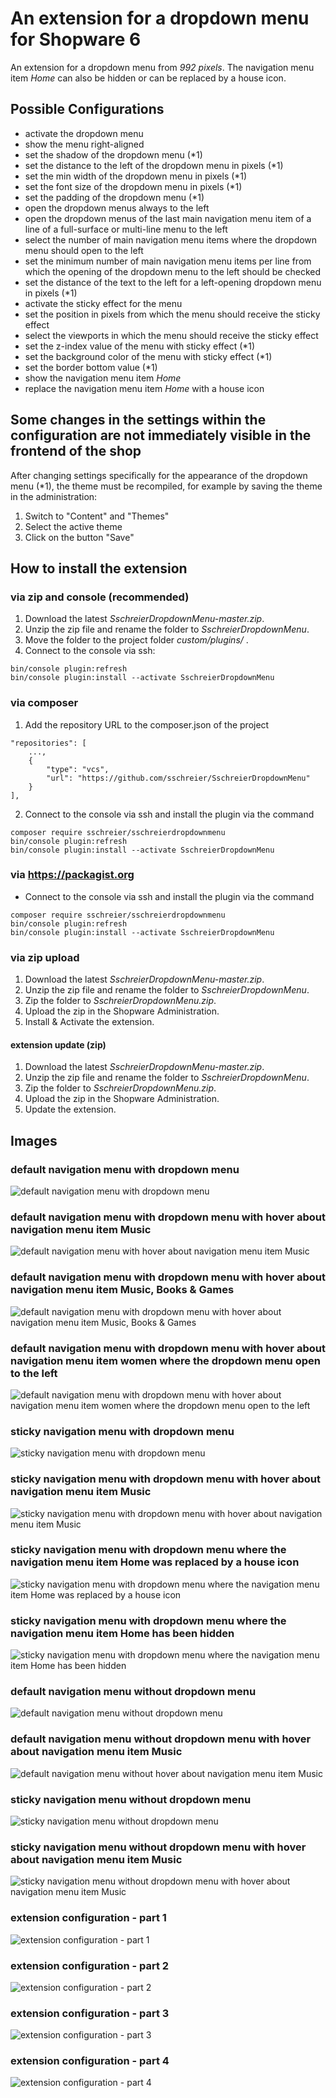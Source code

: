 # An extension for a dropdown menu for Shopware 6

An extension for a dropdown menu from _992 pixels_. The navigation menu item _Home_ can also be hidden or can be replaced by a house icon.

## Possible Configurations
 - activate the dropdown menu
 - show the menu right-aligned
 - set the shadow of the dropdown menu (*1)
 - set the distance to the left of the dropdown menu in pixels (*1)
 - set the min width of the dropdown menu in pixels (*1)
 - set the font size of the dropdown menu in pixels (*1)
 - set the padding of the dropdown menu (*1)
 - open the dropdown menus always to the left
 - open the dropdown menus of the last main navigation menu item of a line of a full-surface or multi-line menu to the left
 - select the number of main navigation menu items where the dropdown menu should open to the left
 - set the minimum number of main navigation menu items per line from which the opening of the dropdown menu to the left should be checked
 - set the distance of the text to the left for a left-opening dropdown menu in pixels (*1)
 - activate the sticky effect for the menu
 - set the position in pixels from which the menu should receive the sticky effect
 - select the viewports in which the menu should receive the sticky effect
 - set the z-index value of the menu with sticky effect (*1)
 - set the background color of the menu with sticky effect (*1)
 - set the border bottom value (*1)
 - show the navigation menu item _Home_
 - replace the navigation menu item _Home_ with a house icon

## Some changes in the settings within the configuration are not immediately visible in the frontend of the shop
After changing settings specifically for the appearance of the dropdown menu (*1), the theme must be recompiled, for example by saving the theme in the administration:
1. Switch to "Content" and "Themes"
2. Select the active theme
3. Click on the button "Save"

## How to install the extension
### via zip and console (recommended)
1. Download the latest _SschreierDropdownMenu-master.zip_.
2. Unzip the zip file and rename the folder to _SschreierDropdownMenu_. 
3. Move the folder to the project folder _custom/plugins/_ .
4. Connect to the console via ssh:

```
bin/console plugin:refresh
bin/console plugin:install --activate SschreierDropdownMenu
```

### via composer
1. Add the repository URL to the composer.json of the project
```
"repositories": [
    ...,
    {
        "type": "vcs",
        "url": "https://github.com/sschreier/SschreierDropdownMenu"
    }
],
```

2. Connect to the console via ssh and install the plugin via the command
```
composer require sschreier/sschreierdropdownmenu
bin/console plugin:refresh
bin/console plugin:install --activate SschreierDropdownMenu
```

### via https://packagist.org
- Connect to the console via ssh and install the plugin via the command
```
composer require sschreier/sschreierdropdownmenu
bin/console plugin:refresh
bin/console plugin:install --activate SschreierDropdownMenu
```

### via zip upload
1. Download the latest _SschreierDropdownMenu-master.zip_.
2. Unzip the zip file and rename the folder to _SschreierDropdownMenu_.
3. Zip the folder to _SschreierDropdownMenu.zip_.
4. Upload the zip in the Shopware Administration.
5. Install & Activate the extension.

#### extension update (zip)
1. Download the latest _SschreierDropdownMenu-master.zip_.
2. Unzip the zip file and rename the folder to _SschreierDropdownMenu_.
3. Zip the folder to _SschreierDropdownMenu.zip_.
4. Upload the zip in the Shopware Administration.
5. Update the extension.

## Images

### default navigation menu with dropdown menu

![default navigation menu with dropdown menu](https://www.sebastianschreier.de/plugins/sschreierDropdownmenu/sschreierDropdownmenu-Image1.jpg)

### default navigation menu with dropdown menu with hover about navigation menu item Music

![default navigation menu with hover about navigation menu item Music](https://www.sebastianschreier.de/plugins/sschreierDropdownmenu/sschreierDropdownmenu-Image2.jpg)

### default navigation menu with dropdown menu with hover about navigation menu item  Music, Books & Games

![default navigation menu with dropdown menu with hover about navigation menu item  Music, Books & Games](https://www.sebastianschreier.de/plugins/sschreierDropdownmenu/sschreierDropdownmenu-Image3.jpg)

### default navigation menu with dropdown menu with hover about navigation menu item women where the dropdown menu open to the left

![default navigation menu with dropdown menu with hover about navigation menu item women where the dropdown menu open to the left](https://www.sebastianschreier.de/plugins/sschreierDropdownmenu/sschreierDropdownmenu-Image16.jpg)

### sticky navigation menu with dropdown menu

![sticky navigation menu with dropdown menu](https://www.sebastianschreier.de/plugins/sschreierDropdownmenu/sschreierDropdownmenu-Image4.jpg)

### sticky navigation menu with dropdown menu with hover about navigation menu item Music

![sticky navigation menu with dropdown menu with hover about navigation menu item Music](https://www.sebastianschreier.de/plugins/sschreierDropdownmenu/sschreierDropdownmenu-Image5.jpg)

### sticky navigation menu with dropdown menu where the navigation menu item Home was replaced by a house icon

![sticky navigation menu with dropdown menu where the navigation menu item Home was replaced by a house icon](https://www.sebastianschreier.de/plugins/sschreierDropdownmenu/sschreierDropdownmenu-Image6.jpg)

### sticky navigation menu with dropdown menu where the navigation menu item Home has been hidden

![sticky navigation menu with dropdown menu where the navigation menu item Home has been hidden](https://www.sebastianschreier.de/plugins/sschreierDropdownmenu/sschreierDropdownmenu-Image7.jpg)

### default navigation menu without dropdown menu

![default navigation menu without dropdown menu](https://www.sebastianschreier.de/plugins/sschreierDropdownmenu/sschreierDropdownmenu-Image8.jpg)

### default navigation menu without dropdown menu with hover about navigation menu item Music

![default navigation menu without hover about navigation menu item Music](https://www.sebastianschreier.de/plugins/sschreierDropdownmenu/sschreierDropdownmenu-Image9.jpg)

### sticky navigation menu without dropdown menu

![sticky navigation menu without dropdown menu](https://www.sebastianschreier.de/plugins/sschreierDropdownmenu/sschreierDropdownmenu-Image10.jpg)

### sticky navigation menu without dropdown menu with hover about navigation menu item Music

![sticky navigation menu without dropdown menu with hover about navigation menu item Music](https://www.sebastianschreier.de/plugins/sschreierDropdownmenu/sschreierDropdownmenu-Image11.jpg)

### extension configuration - part 1

![extension configuration - part 1](https://www.sebastianschreier.de/plugins/sschreierDropdownmenu/sschreierDropdownmenu-Image12.jpg)

### extension configuration - part 2

![extension configuration - part 2](https://www.sebastianschreier.de/plugins/sschreierDropdownmenu/sschreierDropdownmenu-Image13.jpg)

### extension configuration - part 3

![extension configuration - part 3](https://www.sebastianschreier.de/plugins/sschreierDropdownmenu/sschreierDropdownmenu-Image14.jpg)

### extension configuration - part 4

![extension configuration - part 4](https://www.sebastianschreier.de/plugins/sschreierDropdownmenu/sschreierDropdownmenu-Image15.jpg)
